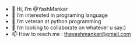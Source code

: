 - 👋 Hi, I’m @YashMankar 
- 👀 I’m interested in programing language
- 🌱 I’m veteran at python programming 
- 💞️ I’m looking to collaborate on whatever u say:)
- 📫 How to reach me : theyashmankar@gmail.com

<!---
YashMankar/YashMankar is a ✨ special ✨ repository because its `README.md` (this file) appears on your GitHub profile.
You can click the Preview link to take a look at your changes.
--->
